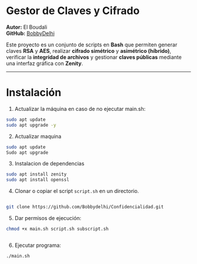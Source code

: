 #  Gestor de Claves y Cifrado

**Autor:** El Boudali  
**GitHub:** [BobbyDelhi](https://github.com/BobbyDelhi)

Este proyecto es un conjunto de scripts en **Bash** que permiten generar claves **RSA** y **AES**, realizar **cifrado simétrico** y **asimétrico (híbrido)**, verificar la **integridad de archivos** y gestionar **claves públicas** mediante una interfaz gráfica con **Zenity**.

---

# Instalación

1. Actualizar la máquina en caso de no ejecutar main.sh:
```bash
sudo apt update
sudo apt upgrade -y

```

2. Actualizar maquina
```bash 
sudo apt update
Sudo apt upgrade
```

3. Instalacion de dependencias
```bash
sudo apt install zenity
sudo apt install openssl
```


4. Clonar o copiar el script `script.sh` en un directorio.
```bash

git clone https://github.com/Bobbydelhi/Confidencialidad.git

```


5. Dar permisos de ejecución:
```bash
chmod +x main.sh script.sh subscript.sh 



```
6. Ejecutar programa:
```bash
./main.sh

```